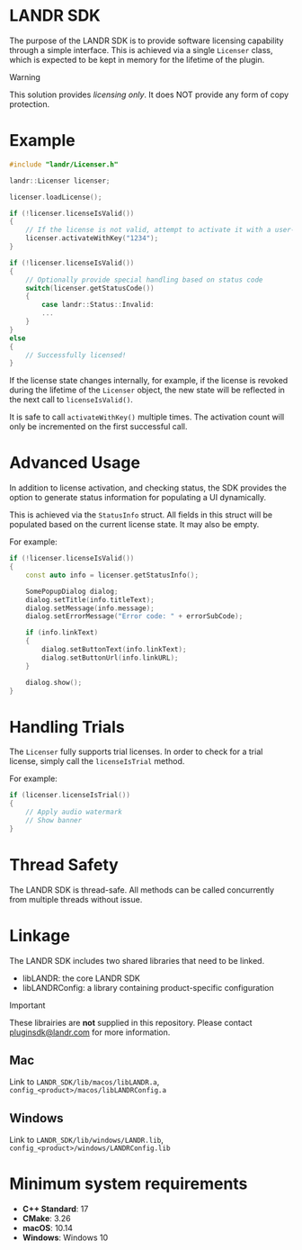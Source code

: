 # LANDR SDK

The purpose of the LANDR SDK is to provide software licensing capability through a simple interface. This is achieved via a single `Licenser` class, which is expected to be kept in memory for the lifetime of the plugin.

> [!WARNING]
> This solution provides *licensing only*. It does NOT provide any form of copy protection.

# Example

```cpp
#include "landr/Licenser.h"

landr::Licenser licenser;

licenser.loadLicense();

if (!licenser.licenseIsValid())
{
    // If the license is not valid, attempt to activate it with a user-provided key
    licenser.activateWithKey("1234");
}

if (!licenser.licenseIsValid())
{
    // Optionally provide special handling based on status code
    switch(licenser.getStatusCode())
    {
        case landr::Status::Invalid:
        ...
    }
}
else
{
    // Successfully licensed!
}
```

If the license state changes internally, for example, if the license is revoked during the lifetime of the `Licenser` object, the new state will be reflected in the next call to `licenseIsValid()`.

It is safe to call `activateWithKey()` multiple times. The activation count will only be incremented on the first successful call. 


# Advanced Usage

In addition to license activation, and checking status, the SDK provides the option to generate status information for populating a UI dynamically. 

This is achieved via the `StatusInfo` struct. All fields in this struct will be populated based on the current license state. It may also be empty.

For example:

```cpp
if (!licenser.licenseIsValid())
{
    const auto info = licenser.getStatusInfo();

    SomePopupDialog dialog;
    dialog.setTitle(info.titleText);
    dialog.setMessage(info.message);
    dialog.setErrorMessage("Error code: " + errorSubCode);

    if (info.linkText)
    {
        dialog.setButtonText(info.linkText);
        dialog.setButtonUrl(info.linkURL);
    }

    dialog.show();
}
```

# Handling Trials
The `Licenser` fully supports trial licenses. In order to check for a trial license, simply call the `licenseIsTrial` method.

For example:

```cpp
if (licenser.licenseIsTrial())
{
    // Apply audio watermark
    // Show banner
}
```

# Thread Safety

The LANDR SDK is thread-safe. All methods can be called concurrently from multiple threads without issue.

# Linkage

The LANDR SDK includes two shared libraries that need to be linked.

- libLANDR: the core LANDR SDK
- libLANDRConfig: a library containing product-specific configuration

> [!IMPORTANT]
> These librairies are **not** supplied in this repository. Please contact pluginsdk@landr.com for more information.

## Mac

Link to `LANDR_SDK/lib/macos/libLANDR.a`, `config_<product>/macos/libLANDRConfig.a`

## Windows

Link to `LANDR_SDK/lib/windows/LANDR.lib`, `config_<product>/windows/LANDRConfig.lib`

# Minimum system requirements
- **C++ Standard**: 17
- **CMake**: 3.26
- **macOS**: 10.14
- **Windows**: Windows 10
